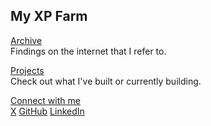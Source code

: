 ## My XP Farm

<!-- [Notepad](/notepad/) <br />An open notepad of my thoughts, ideas and gatherings. -->

[Archive](/archive/) <br />Findings on the internet that I refer to.

[Projects](/projects) <br />Check out what I've built or currently building.

[Connect with me](/) <br />
[X](https://x.com/stradamoney)
[GitHub](https://github.com/nicoestrada)
[LinkedIn](https://linkedin.com/in/nico-estrada)
